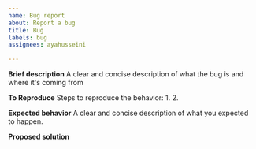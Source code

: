 ```yaml
---
name: Bug report
about: Report a bug
title: Bug
labels: bug
assignees: ayahusseini

---
```


**Brief description**
A clear and concise description of what the bug is and where it's coming from

**To Reproduce**
Steps to reproduce the behavior:
1. 
2. 

**Expected behavior**
A clear and concise description of what you expected to happen.

**Proposed solution**
